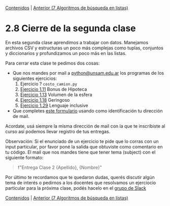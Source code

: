 [Contenidos](../Contenidos.md) \| [Anterior (7 Algoritmos de búsqueda en listas)](07_R_Busquedas.md)

# 2.8 Cierre de la segunda clase

En esta segunda clase aprendimos a trabajar con datos. Manejamos archivos CSV y estructuras un poco más complejas como tuplas, conjuntos y diccionarios y profundizamos un poco más en las listas.

Para cerrar esta clase te pedimos dos cosas:
* Que nos mandes por mail a <python@unsam.edu.ar> los programas de los siguientes ejercicios:
    1. Ejercicio ? `costo_camion.py`
    2. [Ejercicio 1.11](../01_Introduccion/03_Numeros.md#ejercicio-111-bonus) Bonus de Hipoteca
    3. [Ejercicio 1.13](../01_Introduccion/03_Numeros.md#ejercicio-113-el-volúmen-de-una-esfera) Volumen de la esfera
    4. [Ejercicio 1.18](../01_Introduccion/04_Strings.md#ejercicio-118-geringoso-rústico) Geringoso
    5. [Ejercicio 1.29](../01_Introduccion/05_Listas.md#ejercicio-129-traductor-al-lenguaje-inclusivo) Lenguaje inclusive
* Que completes [este formulario](link) usando como identificación tu dirección de mail.
 

Acordate, usá siempre la misma dirección de mail con la que te inscribiste al curso así podemos llevar registro de tus entregas.

Observación: Si el enunciado de un ejercicio te pide que lo corras con un input particular, por favor poné la salida que obtuviste como comentario en tu código. El mail que nos mandes tiene que tener tema (subject) con el siguiente formato: 
> f"Entrega Clase 2 {Apellido}, {Nombre}" 

Por último te recordamos que te quedaron dudas, querés discutir algún tema de interés o pedirnos a los docentes que resolvamos un ejerciocio particular para la próxima clase, podés hacelo en el [grupo de Slack](../Slack.md)


[Contenidos](../Contenidos.md) \| [Anterior (7 Algoritmos de búsqueda en listas)](07_R_Busquedas.md)

